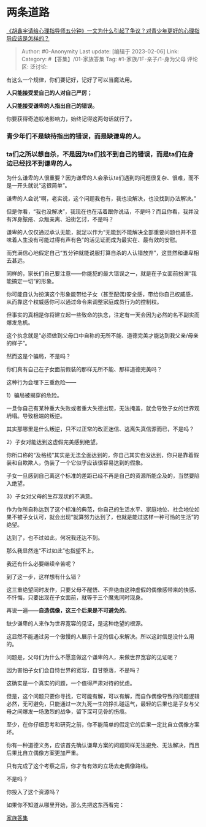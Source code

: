 # 两条道路
[《胡鑫宇请给心理指导师五分钟》一文为什么引起了争议？对青少年更好的心理指导应该是怎样的？](https://www.zhihu.com/question/582102554/answer/2877338485)

> Author: #0-Anonymity
> Last update: [编辑于 2023-02-06]
> Link:
> Category: #【答集】/01-家族答集
> Tag: #1-家族/1F-亲子/1-身为父母
> 评论区:
> 泛讨论:

有这么一个规律，你们要记好，记好了可以当魔法用。

**人只能接受爱自己的人对自己严厉；**

**人只能接受谦卑的人指出自己的错误。**

你要获得奇迹般地影响力，始终记得这两句话就行了。

### 青少年们不是缺待指出的错误，而是缺谦卑的人。

### **ta们之所以想自杀，不是因为ta们找不到自己的错误，而是ta们在身边已经找不到谦卑的人。**

为什么谦卑的人很重要？因为谦卑的人会承认ta们遇到的问题很复杂、很难，而不是一开头就说“这很简单”。

谦卑的人会说“啊，老实说，这个问题我也有，我也没解决，也没找到办法解决。”

但是你看，“我也没解决”，我现在也在活着跟你说话，不是吗？而且你看，我并没有浑身脓疮、众叛亲离、沿街乞讨，不是吗？

谦卑的人仅仅通过承认无能，就足以作为“无能到不能解决全部重要问题也并不意味着人生没有可能过得有声有色”的活见证而成为最实在、最有效的安慰。

而充满信心地假定自己“五分钟就能说服打算自杀的人认错放弃”，这显然和谦卑相去甚远。

同样的，家长们自己要注意——你能犯的最大错误之一，就是在子女面前扮演“我能搞定一切”的形象。

你可能自认为扮演这个形象能带给子女（甚至配偶)安全感，带给你自己权威感，从而靠这个权威感你可以通过命令来调整家庭成员行为的控制权。

但事实的真相是你将建立起一些致命的执念，注定有一天会因为必然的名不副实而爆发危机。

这个执念就是“必须做到父母口中自称的无所不能、道德完美才能达到我父亲/母亲的样子”。

然而这是个骗局，不是吗？

你们真有自己在子女面前假装的那样无所不能、那样道德完美吗？

这种行为会埋下三重危险——

1）骗局被揭穿的危险。

一旦你自己有某种重大失败或者重大失德出现，无法掩盖，就会导致子女的世界观坍塌。导致极端的叛逆。

其实那哪里是什么叛逆，只不过正常的改正迷信、逃离失真信源而已，不是吗？

2）子女对能达到这虚假完美感到绝望。

你所口称的“及格线”其实是无法全面达到的，你自己其实也没达到，你只是靠着假装和自欺欺人，伪装了一个它似乎应该很容易达到的假象。

子女一旦感到自己离这个标准的差距已经不再是自己的资源所能企及的，当然要陷入绝望。

3）子女对父母的生存现状的不满意。

作为你所自称达到了这个标准的典范，你自己的生活水平、家庭地位、社会地位如果不被子女认可，就会出现“就算努力达到了，也就是能过这样一种可怜的生活”的绝望。

达到了，也不过如此，何况我还达不到。

那么我显然连“不过如此”也指望不上。

我还有什么必要继续辛苦呢？

到了这一步，这样想有什么错？

这三重绝望同时发作，只要父母不醒悟、不弃绝由这种虚假的偶像感带来的快感、不忏悔，只要出现在子女面前，就等于三个魔鬼同时现身。

再说一遍——**自造偶像，这三个后果是不可避免的**。

缺少谦卑的人来作为世界宽容的见证，是这种绝望的根源。

这显然不能通过另一个傲慢的人展示十足的信心来解决。所以这封信是没什么用的。

问题是，父母们为什么不愿意做这个谦卑的人，来做世界宽容的见证呢？

因为害怕子女们会自恃世界的宽容，自甘堕落，不是吗？

这确实是一个真实的问题，一个值得严肃对待的忧虑。

但是，这个问题只要你寻找，它可能有解，可以有解，而自作偶像导致的问题逻辑必然，无可避免，只能通过一次九死一生的挣扎碰运气，最轻的后果也是子女与父母之间爆发一场激烈的战争，留下深可见骨的伤痕。

至少，在你仔细思考和研究之前，你不能简单的假定它的后果一定比自立偶像方案坏。

你有一种道德义务，应该首先确认谦卑方案的问题同样无法避免、无法解决，而且后果比自立偶像方案更加严重。

只有完成了这个考察之后，你才有有效的立场去走偶像路线。

不是吗？

你投入了这个资源吗？

如果你不知道从哪里开始，那么先把这东西看完：

[家族答集](https://zhihu.com/collection/378738313)

